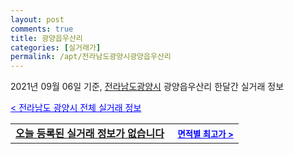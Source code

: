```yaml
---
layout: post
comments: true
title: 광양읍우산리
categories: [실거래가]
permalink: /apt/전라남도광양시광양읍우산리
---
```


2021년 09월 06일 기준, <a href="/apt/전라남도광양시">전라남도광양시</a> 광양읍우산리 한달간 실거래 정보

<a style="color: blue;" href="/apt/전라남도광양시">< 전라남도 광양시 전체 실거래 정보</a>
<!---- start ---->
<table>
  <tr>
    <td colspan="4" style="font-weight: bold;"><a href="/apt/전라남도광양시광양읍우산리{name_without_space}">오늘 등록된 실거래 정보가 없습니다</a> &nbsp;&nbsp;&nbsp; <a style="color: blue; font-size: smaller;" href="/apt/전라남도광양시광양읍우산리{name_without_space}">면적별 최고가 ></a></td>
  </tr>
    
</table>
<!---- end ---->
    